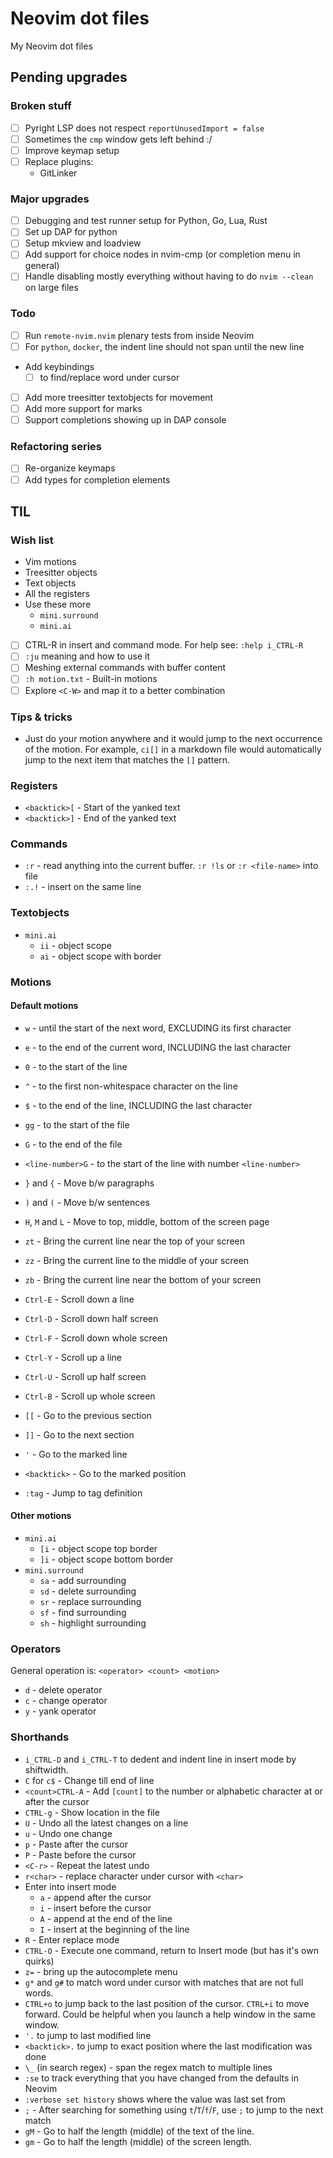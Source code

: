 # Neovim dot files

My Neovim dot files

## Pending upgrades

### Broken stuff

- [ ] Pyright LSP does not respect `reportUnusedImport = false`
- [ ] Sometimes the `cmp` window gets left behind :/
- [ ] Improve keymap setup
- [ ] Replace plugins:
  - GitLinker

### Major upgrades

- [ ] Debugging and test runner setup for Python, Go, Lua, Rust
- [ ] Set up DAP for python
- [ ] Setup mkview and loadview
- [ ] Add support for choice nodes in nvim-cmp (or completion menu in general)
- [ ] Handle disabling mostly everything without having to do `nvim --clean` on
  large files

### Todo

- [ ] Run `remote-nvim.nvim` plenary tests from inside Neovim
- [ ] For `python`, `docker`, the indent line should not span until the new line
- Add keybindings
  - [ ] to find/replace word under cursor
- [ ] Add more treesitter textobjects for movement
- [ ] Add more support for marks
- [ ] Support completions showing up in DAP console

### Refactoring series

- [ ] Re-organize keymaps
- [ ] Add types for completion elements

## TIL

### Wish list

- Vim motions
- Treesitter objects
- Text objects
- All the registers
- Use these more
  - `mini.surround`
  - `mini.ai`
- [ ] CTRL-R in insert and command mode. For help see: `:help i_CTRL-R`
- [ ] `:ju` meaning and how to use it
- [ ] Meshing external commands with buffer content
- [ ] `:h motion.txt` - Built-in motions
- [ ] Explore `<C-W>` and map it to a better combination

### Tips & tricks

- Just do your motion anywhere and it would jump to the next occurrence of the
  motion. For example, `ci[]` in a markdown file would automatically jump to
  the next item that matches the `[]` pattern.

### Registers

- `<backtick>[` - Start of the yanked text
- `<backtick>]` - End of the yanked text

### Commands

- `:r` - read anything into the current buffer. `:r !ls` or `:r <file-name>` into
  file
- `:.!` - insert on the same line

### Textobjects

- `mini.ai`
  - `ii` - object scope
  - `ai` - object scope with border

### Motions

#### Default motions

- `w` - until the start of the next word, EXCLUDING its first character

- `e` - to the end of the current word, INCLUDING the last character

- `0` - to the start of the line

- `^` - to the first non-whitespace character on the line

- `$` - to the end of the line, INCLUDING the last character

- `gg` - to the start of the file

- `G` - to the end of the file

- `<line-number>G` - to the start of the line with number `<line-number>`

- `}` and `{` - Move b/w paragraphs

- `)` and `(` - Move b/w sentences

- `H`, `M` and `L` - Move to top, middle, bottom of the screen page

- `zt` - Bring the current line near the top of your screen

- `zz` - Bring the current line to the middle of your screen

- `zb` - Bring the current line near the bottom of your screen

- `Ctrl-E` - Scroll down a line

- `Ctrl-D` - Scroll down half screen

- `Ctrl-F` - Scroll down whole screen

- `Ctrl-Y` - Scroll up a line

- `Ctrl-U` - Scroll up half screen

- `Ctrl-B` - Scroll up whole screen

- `[[` -  Go to the previous section

- `]]` -  Go to the next section

- `'` -  Go to the marked line

- `<backtick>` -  Go to the marked position

- `:tag` -  Jump to tag definition

#### Other motions

- `mini.ai`
  - `[i` - object scope top border
  - `]i` - object scope bottom border
- `mini.surround`
  - `sa` - add surrounding
  - `sd` - delete surrounding
  - `sr` - replace surrounding
  - `sf` - find surrounding
  - `sh` - highlight surrounding

### Operators

General operation is: `<operator> <count> <motion>`

- `d` - delete operator
- `c` - change operator
- `y` - yank operator

### Shorthands

- `i_CTRL-D` and `i_CTRL-T` to dedent and indent line in insert mode by shiftwidth.
- `C` for `c$` - Change till end of line
- `<count>CTRL-A` - Add `[count]` to the number or alphabetic character at
  or after the cursor
- `CTRL-g` - Show location in the file
- `U` - Undo all the latest changes on a line
- `u` - Undo one change
- `p` - Paste after the cursor
- `P` - Paste before the cursor
- `<C-r>` - Repeat the latest undo
- `r<char>` - replace character under cursor with `<char>`
- Enter into insert mode
  - `a` - append after the cursor
  - `i` - insert before the cursor
  - `A` - append at the end of the line
  - `I` - insert at the beginning of the line
- `R` - Enter replace mode
- `CTRL-O` - Execute one command, return to Insert mode (but has it's own quirks)
- `z=` - bring up the autocomplete menu
- `g*` and `g#` to match word under cursor with matches that are not full words.
- `CTRL+o` to jump back to the last position of the cursor. `CTRL+i` to move
  forward. Could be helpful when you launch a help window in the same window.
- `'.` to jump to last modified line
- `<backtick>.` to jump to exact position where the last modification was done
- `\_` (in search regex) - span the regex match to multiple lines
- `:se` to track everything that you have changed from the defaults in Neovim
- `:verbose set history` shows where the value was last set from
- `;` - After searching for something using `t`/`T`/`f`/`F`, use `;` to jump to
  the next match
- `gM` - Go to half the length (middle) of the text of the line.
- `gm` - Go to half the length (middle) of the screen length.
